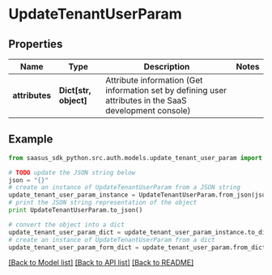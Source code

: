 # UpdateTenantUserParam


## Properties

Name | Type | Description | Notes
------------ | ------------- | ------------- | -------------
**attributes** | **Dict[str, object]** | Attribute information (Get information set by defining user attributes in the SaaS development console)  | 

## Example

```python
from saasus_sdk_python.src.auth.models.update_tenant_user_param import UpdateTenantUserParam

# TODO update the JSON string below
json = "{}"
# create an instance of UpdateTenantUserParam from a JSON string
update_tenant_user_param_instance = UpdateTenantUserParam.from_json(json)
# print the JSON string representation of the object
print UpdateTenantUserParam.to_json()

# convert the object into a dict
update_tenant_user_param_dict = update_tenant_user_param_instance.to_dict()
# create an instance of UpdateTenantUserParam from a dict
update_tenant_user_param_form_dict = update_tenant_user_param.from_dict(update_tenant_user_param_dict)
```
[[Back to Model list]](../README.md#documentation-for-models) [[Back to API list]](../README.md#documentation-for-api-endpoints) [[Back to README]](../README.md)


